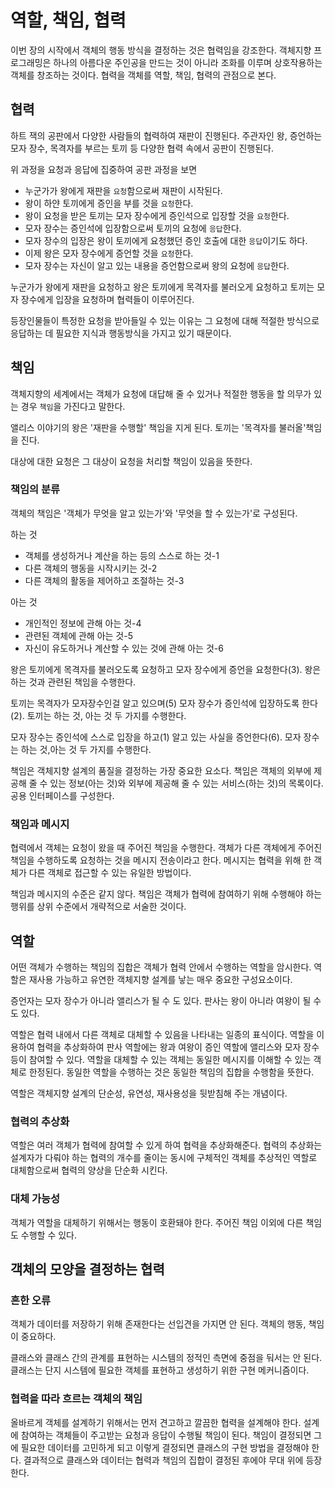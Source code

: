 # 역할, 책임, 협력

이번 장의 시작에서 객체의 행동 방식을 결정하는 것은 협력임을 강조한다.
객체지향 프로그래밍은 하나의 아름다운 주인공을 만드는 것이 아니라 조화를 이루며 상호작용하는 객체를 창조하는 것이다.
협력을 객체를 역할, 책임, 협력의 관점으로 본다.

## 협력

하트 잭의 공판에서 다양한 사람들의 협력하여 재판이 진행된다.
주관자인 왕, 증언하는 모자 장수, 목격자를 부르는 토끼 등
다양한 협력 속에서 공판이 진행된다.

위 과정을 요청과 응답에 집중하여 공판 과정을 보면

* 누군가가 왕에게 재판을 `요청`함으로써 재판이 시작된다.
* 왕이 하얀 토끼에게 증인을 부를 것을 `요청`한다.
* 왕이 요청을 받은 토끼는 모자 장수에게 증인석으로 입장할 것을 `요청`한다.
* 모자 장수는 증인석에 입장함으로써 토끼의 요청에 `응답`한다.
* 모자 장수의 입장은 왕이 토끼에게 요청했던 증인 호출에 대한 `응답`이기도 하다.
* 이제 왕은 모자 장수에게 증언할 것을 `요청`한다. 
* 모자 장수는 자신이 알고 있는 내용을 증언함으로써 왕의 요청에 `응답`한다.

누군가가 왕에게 재판을 요청하고
왕은 토끼에게 목격자를 불러오게 요청하고
토끼는 모자 장수에게 입장을 요청하며 협력들이 이루어진다.

등장인물들이 특정한 요청을 받아들일 수 있는 이유는 그 요청에 대해 적절한 방식으로 응답하는 데 필요한 지식과 행동방식을 가지고 있기 때문이다.

## 책임

객체지향의 세계에서는 객체가 요청에 대답해 줄 수 있거나 적절한 행동을 할 의무가 있는 경우 `책임`을 가진다고 말한다.

앨리스 이야기의 왕은 '재판을 수행할' 책임을 지게 된다.
토끼는 '목격자를 불러올'책임을 진다.

대상에 대한 요청은 그 대상이 요청을 처리할 책임이 있음을 뜻한다.

### 책임의 분류

객체의 책임은 '객체가 무엇을 알고 있는가'와 '무엇을 할 수 있는가'로 구성된다.

하는 것
* 객체를 생성하거나 계산을 하는 등의 스스로 하는 것-1
* 다른 객체의 행동을 시작시키는 것-2
* 다른 객체의 활동을 제어하고 조절하는 것-3

아는 것
* 개인적인 정보에 관해 아는 것-4
* 관련된 객체에 관해 아는 것-5
* 자신이 유도하거나 계산할 수 있는 것에 관해 아는 것-6

왕은 토끼에게 목격자를 불러오도록 요청하고 모자 장수에게 증언을 요청한다(3).
왕은 하는 것과 관련된 책임을 수행한다.

토끼는 목격자가 모자장수인걸 알고 있으며(5) 모자 장수가 증인석에 입장하도록 한다(2).
토끼는 하는 것, 아는 것 두 가지를 수행한다.

모자 장수는 증인석에 스스로 입장을 하고(1) 알고 있는 사실을 증언한다(6).
모자 장수는 하는 것,아는 것 두 가지를 수행한다.

책임은 객체지향 설계의 품질을 결정하는 가장 중요한 요소다.
책임은 객체의 외부에 제공해 줄 수 있는 정보(아는 것)와 외부에 제공해 줄 수 있는 서비스(하는 것)의 목록이다.
공용 인터페이스를 구성한다.

### 책임과 메시지

협력에서 객체는 요청이 왔을 때 주어진 책임을 수행한다.
객체가 다른 객체에게 주어진 책임을 수행하도록 요청하는 것을 메시지 전송이라고 한다.
메시지는 협력을 위해 한 객체가 다른 객체로 접근할 수 있는 유일한 방법이다.

책임과 메시지의 수준은 같지 않다.
책임은 객체가 협력에 참여하기 위해 수행해야 하는 행위를 상위 수준에서 개략적으로 서술한 것이다.

## 역할

어떤 객체가 수행하는 책임의 집합은 객체가 협력 안에서 수행하는 역할을 암시한다.
역할은 재사용 가능하고 유연한 객체지향 설계를 낳는 매우 중요한 구성요소이다.

증언자는 모자 장수가 아니라 앨리스가 될 수 도 있다.
판사는 왕이 아니라 여왕이 될 수 도 있다.

역할은 협력 내에서 다른 객체로 대체할 수 있음을 나타내는 일종의 표식이다.
역할을 이용하여 협력을 추상화하여 판사 역할에는 왕과 여왕이
증인 역할에 앨리스와 모자 장수 등이 참여할 수 있다.
역할을 대체할 수 있는 객체는 동일한 메시지를 이해할 수 있는 객체로 한정된다.
동일한 역할을 수행하는 것은 동일한 책임의 집합을 수행함을 뜻한다.

역할은 객체지향 설계의 단순성, 유연성, 재사용성을 뒷받침해 주는 개념이다.

### 협력의 추상화

역할은 여러 객체가 협력에 참여할 수 있게 하여 협력을 추상화해준다.
협력의 추상화는 설계자가 다뤄야 하는 협력의 개수를 줄이는 동시에 구체적인 객체를 추상적인 역할로 대체함으로써 협력의 양상을 단순화 시킨다.

### 대체 가능성
객체가 역할을 대체하기 위해서는 행동이 호환돼야 한다.
주어진 책임 이외에 다른 책임도 수행할 수 있다.

## 객체의 모양을 결정하는 협력

### 흔한 오류

객체가 데이터를 저장하기 위해 존재한다는 선입견을 가지면 안 된다.
객체의 행동, 책임이 중요하다.

클래스와 클래스 간의 관계를 표현하는 시스템의 정적인 측면에 중점을 둬서는 안 된다.
클래스는 단지 시스템에 필요한 객체를 표현하고 생성하기 위한 구현 메커니즘이다.

### 협력을 따라 흐르는 객체의 책임

올바르게 객체를 설계하기 위해서는 먼저 견고하고 깔끔한 협력을 설계해야 한다.
설계에 참여하는 객체들이 주고받는 요청과 응답이  수행될 책임이 된다.
책임이 결정되면 그에 필요한 데이터를 고민하게 되고 이렇게 결정되면 클래스의 구현 방법을 결정해야 한다.
결과적으로 클래스와 데이터는 협력과 책임의 집합이 결정된 후에야 무대 위에 등장한다.
